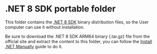 # .NET 8 SDK portable folder

This folder contains the [.NET 8 SDK](https://dotnet.microsoft.com/download/dotnet/8.0) binary distribution files, so the User computer can use it without installation.

Be sure to download the .NET 8 SDK ARM64 binary (.tar.gz) file from the official site and extract the content to this folder, you can follow the [Install .NET Manually](https://learn.microsoft.com/en-us/dotnet/core/install/macos#install-net-manually) guide to do it.
